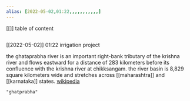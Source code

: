 ```yaml
---
alias: [2022-05-02,01:22,,,,,,,,,,,]
---
```

[[]]
table of content
```toc
```

[[2022-05-02]] 01:22
irrigation project

the ghataprabha river is an important right-bank tributary of the krishna river and flows eastward for a distance of 283 kilometers before its confluence with the krishna river at chikksangam. the river basin is 8,829 square kilometers wide and stretches across [[maharashtra]] and [[karnataka]] states.
[wikipedia](https://en.wikipedia.org/wiki/ghataprabha%20river)
```query
"ghatprabha"
```